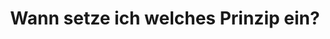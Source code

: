 ---
moduleTitle: Prinzipien der Klassenführung nach Kounin
unitTitle: Prinzipien der Klassenführung nach Kounin
title: Wann setze ich welches Prinzip ein?
module: 2
unit: 0
subunit: 4
type: information
---